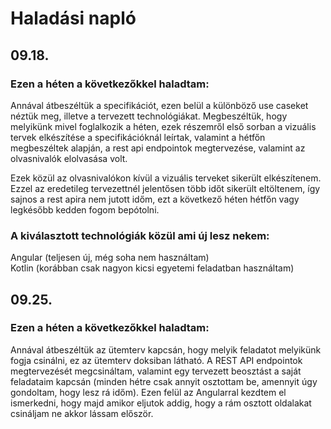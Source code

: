 # Haladási napló
## 09.18.
### Ezen a héten a következőkkel haladtam:

Annával átbeszéltük a specifikációt, ezen belül a különböző use caseket néztük meg, illetve a 
tervezett technológiákat. Megbeszéltük, hogy melyikünk mivel foglalkozik a héten, ezek részemről első sorban
a vizuális tervek elkészítése a specifikációknál leírtak, valamint a hétfőn megbeszéltek alapján,
a rest api endpointok megtervezése, valamint az olvasnivalók elolvasása volt.

Ezek közül az olvasnivalókon kívül a vizuális terveket sikerült elkészítenem. Ezzel az eredetileg tervezettnél jelentősen
több időt sikerült eltöltenem, így sajnos a rest apira nem jutott időm, ezt a következő héten hétfőn vagy legkésőbb
kedden fogom bepótolni.

### A kiválasztott technológiák közül ami új lesz nekem:

Angular (teljesen új, még soha nem használtam)  
Kotlin (korábban csak nagyon kicsi egyetemi feladatban használtam)

## 09.25.
### Ezen a héten a következőkkel haladtam:

Annával átbeszéltük az ütemterv kapcsán, hogy melyik feladatot melyikünk fogja csinálni, ez az ütemterv doksiban látható.
A REST API endpointok megtervezését megcsináltam, valamint egy tervezett beosztást a saját feladataim kapcsán (minden hétre csak annyit osztottam be, amennyit
úgy gondoltam, hogy lesz rá időm). Ezen felül az Angularral kezdtem el ismerkedni, hogy majd amikor eljutok addig, hogy
a rám osztott oldalakat csináljam ne akkor lássam először. 

